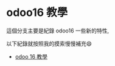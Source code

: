 # odoo16 教學

這個分支主要是紀錄 odoo16 一些新的特性,

以下紀錄就按照我的摸索慢慢補充:smile:

- [odoo 16 教學](demo_expense_tutorial_v1)